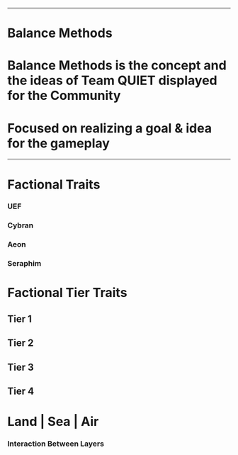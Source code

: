 -----------------------------------------------------------
# Balance Methods
# Balance Methods is the concept and the ideas of Team QUIET displayed for the Community
# Focused on realizing a goal & idea for the gameplay
-----------------------------------------------------------

# Factional Traits

### UEF

### Cybran

### Aeon

### Seraphim

# Factional Tier Traits

## Tier 1 

## Tier 2

## Tier 3

## Tier 4

# Land | Sea | Air
### Interaction Between Layers